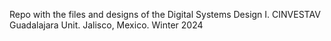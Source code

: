 Repo with the files and designs of the Digital Systems Design I. 
CINVESTAV Guadalajara Unit. Jalisco, Mexico.
Winter 2024

